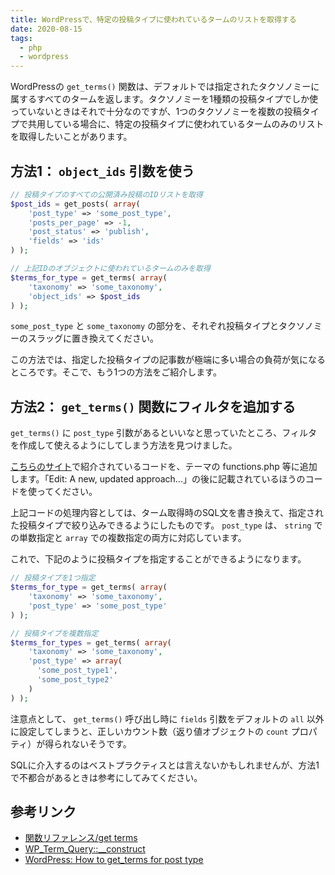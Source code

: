 ```yaml
---
title: WordPressで、特定の投稿タイプに使われているタームのリストを取得する
date: 2020-08-15
tags:
  - php
  - wordpress
---
```


WordPressの `get_terms()` 関数は、デフォルトでは指定されたタクソノミーに属するすべてのタームを返します。タクソノミーを1種類の投稿タイプでしか使っていないときはそれで十分なのですが、1つのタクソノミーを複数の投稿タイプで共用している場合に、特定の投稿タイプに使われているタームのみのリストを取得したいことがあります。

## 方法1： `object_ids` 引数を使う

```php
// 投稿タイプのすべての公開済み投稿のIDリストを取得
$post_ids = get_posts( array(
    'post_type' => 'some_post_type',
    'posts_per_page' => -1,
    'post_status' => 'publish',
    'fields' => 'ids'
) );

// 上記IDのオブジェクトに使われているタームのみを取得
$terms_for_type = get_terms( array(
    'taxonomy' => 'some_taxonomy',
    'object_ids' => $post_ids
) );
```

`some_post_type` と `some_taxonomy` の部分を、それぞれ投稿タイプとタクソノミーのスラッグに置き換えてください。

この方法では、指定した投稿タイプの記事数が極端に多い場合の負荷が気になるところです。そこで、もう1つの方法をご紹介します。


## 方法2： `get_terms()` 関数にフィルタを追加する

`get_terms()` に `post_type` 引数があるといいなと思っていたところ、フィルタを作成して使えるようにしてしまう方法を見つけました。

[こちらのサイト](https://dfactory.eu/wp-how-to-get-terms-post-type/)で紹介されているコードを、テーマの functions.php 等に追加します。「Edit:
A new, updated approach...」の後に記載されているほうのコードを使ってください。

上記コードの処理内容としては、ターム取得時のSQL文を書き換えて、指定された投稿タイプで絞り込みできるようにしたものです。 `post_type` は、 `string` での単数指定と `array` での複数指定の両方に対応しています。

これで、下記のように投稿タイプを指定することができるようになります。

```php
// 投稿タイプを1つ指定
$terms_for_type = get_terms( array(
    'taxonomy' => 'some_taxonomy',
    'post_type' => 'some_post_type'
) );

// 投稿タイプを複数指定
$terms_for_types = get_terms( array(
    'taxonomy' => 'some_taxonomy',
    'post_type' => array( 
      'some_post_type1',
      'some_post_type2'
    )
) );
```

注意点として、 `get_terms()` 呼び出し時に `fields` 引数をデフォルトの `all` 以外に設定してしまうと、正しいカウント数（返り値オブジェクトの `count` プロパティ）が得られないそうです。

SQLに介入するのはベストプラクティスとは言えないかもしれませんが、方法1で不都合があるときは参考にしてみてください。


## 参考リンク

- [関数リファレンス/get terms](https://wpdocs.osdn.jp/%E9%96%A2%E6%95%B0%E3%83%AA%E3%83%95%E3%82%A1%E3%83%AC%E3%83%B3%E3%82%B9/get_terms)
- [WP_Term_Query::__construct](https://developer.wordpress.org/reference/classes/wp_term_query/__construct/)
- [WordPress: How to get_terms for post type](https://dfactory.eu/wp-how-to-get-terms-post-type/)